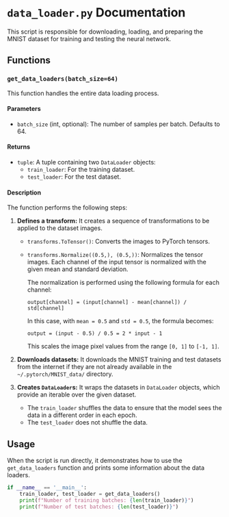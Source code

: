 # `data_loader.py` Documentation

This script is responsible for downloading, loading, and preparing the MNIST dataset for training and testing the neural network.

## Functions

### `get_data_loaders(batch_size=64)`

This function handles the entire data loading process.

#### Parameters

- `batch_size` (int, optional): The number of samples per batch. Defaults to 64.

#### Returns

- `tuple`: A tuple containing two `DataLoader` objects:
    - `train_loader`: For the training dataset.
    - `test_loader`: For the test dataset.

#### Description

The function performs the following steps:

1.  **Defines a transform:** It creates a sequence of transformations to be applied to the dataset images.
    - `transforms.ToTensor()`: Converts the images to PyTorch tensors.
    - `transforms.Normalize((0.5,), (0.5,))`: Normalizes the tensor images. Each channel of the input tensor is normalized with the given mean and standard deviation.

        The normalization is performed using the following formula for each channel:
        
        ```
        output[channel] = (input[channel] - mean[channel]) / std[channel]
        ```

        In this case, with `mean = 0.5` and `std = 0.5`, the formula becomes:

        ```
        output = (input - 0.5) / 0.5 = 2 * input - 1
        ```

        This scales the image pixel values from the range `[0, 1]` to `[-1, 1]`.

2.  **Downloads datasets:** It downloads the MNIST training and test datasets from the internet if they are not already available in the `~/.pytorch/MNIST_data/` directory.

3.  **Creates `DataLoader`s:** It wraps the datasets in `DataLoader` objects, which provide an iterable over the given dataset.
    - The `train_loader` shuffles the data to ensure that the model sees the data in a different order in each epoch.
    - The `test_loader` does not shuffle the data.

## Usage

When the script is run directly, it demonstrates how to use the `get_data_loaders` function and prints some information about the data loaders.

```python
if __name__ == '__main__':
    train_loader, test_loader = get_data_loaders()
    print(f"Number of training batches: {len(train_loader)}")
    print(f"Number of test batches: {len(test_loader)}")
```